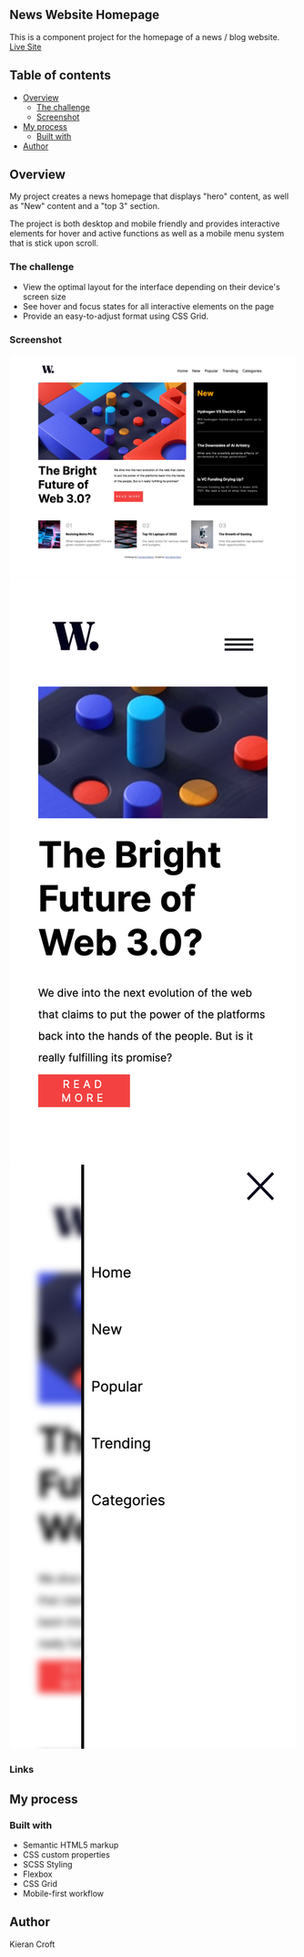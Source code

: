 ## News Website Homepage

This is a component project for the homepage of a news / blog website.
[Live Site](https://croftkie.github.io/news-homepage-FM/)


## Table of contents

- [Overview](#overview)
  - [The challenge](#the-challenge)
  - [Screenshot](#screenshot)
- [My process](#my-process)
  - [Built with](#built-with)
- [Author](#author)

## Overview

My project creates a news homepage that displays "hero" content, as well as "New" content and a "top 3" section.

The project is both desktop and mobile friendly and provides interactive elements for hover and active functions as well as a mobile menu system that is stick upon scroll.

### The challenge

- View the optimal layout for the interface depending on their device's screen size
- See hover and focus states for all interactive elements on the page
- Provide an easy-to-adjust format using CSS Grid.

### Screenshot

![](./assets/screenshots/desktop.png)
![](./assets/screenshots/mobile.png)
![](./assets/screenshots/mobile-active.png)

### Links

## My process

### Built with

- Semantic HTML5 markup
- CSS custom properties
- SCSS Styling
- Flexbox
- CSS Grid
- Mobile-first workflow

## Author

Kieran Croft



